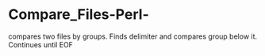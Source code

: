 # Compare_Files-Perl-
compares two files by groups. Finds delimiter and compares group below it. Continues until EOF
